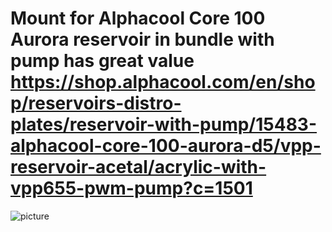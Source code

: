 # Mount for Alphacool Core 100 Aurora reservoir in bundle with pump has great value https://shop.alphacool.com/en/shop/reservoirs-distro-plates/reservoir-with-pump/15483-alphacool-core-100-aurora-d5/vpp-reservoir-acetal/acrylic-with-vpp655-pwm-pump?c=1501


![picture](https://github.com/lukascechovic/watercooling/blob/main/pictures/pump_mount_detail.jpg)

